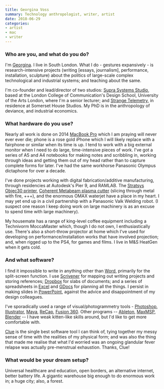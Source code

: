 ```yaml
---
title: Georgina Voss
summary: Technology anthropologist, writer, artist
date: 2018-06-29
categories:
- artist
- mac
- writer
---
```


### Who are you, and what do you do?

I'm [Georgina](http://georginavoss.com/ "Georgina's website."). I live in South London.  What I do - gestures expansively - is research-intensive projects (writing [essays, journalism], performance, installation, sculpture) about the politics of large-scale complex technological and industrial systems; and teaching about the same.
 
I'm co-founder and lead/director of two studios: [Supra Systems Studio](http://suprasystems.studio/ "A research group within the University of the Arts London."), based at the London College of Communication's Design School, University of the Arts London, where I'm a senior lecturer; and [Strange Telemetry](http://www.strangetelemetry.com/ "A research company in London."), in residence at Somerset House Studios. My PhD is in the anthropology of deviance, and industrial economics.

### What hardware do you use?

Nearly all work is done on 2014 [MacBook Pro][macbook-pro] which I am praying will never ever ever die; phone is a rose gold iPhone which I will likely replace with a fairphone or similar when its time is up. I tend to work with a big external monitor when I need to do large, time-intensive pieces of work. I've got a series of A5 and A4 notebooks for making notes and scribbling in, working through ideas and getting them out of my head rather than to capture complete forms for later. I've had the same workhorse Panasonic Olympus dictaphone for over a decade.
 
I've done projects working with digital fabrication/additive manufacturing, through residencies at Autodesk's Pier 9, and RAMLAB. The [Stratsys Objec30 printer][objet30-pro], [Coherent Metabeam plasma cutter][meta-4c] (slicing through metal with fire, +++), and the enormous OMAX waterjet have a place in my heart. I may yet end up in a civil partnership with a Panasonic Valk Welding robot. (I suspect one reason I keep doing work on large machinery is as an excuse to spend time with large machinery).  
 
My housemate has a range of king-level coffee equipment including a Technivorm MoccaMaster which, though I do not own, I enthusiastically use. There's also a short-throw projector at home which I've used for developing on performance/installation works that have involved projection; and, when rigged up to the PS4, for games and films. I live in M&S HeatGen when it gets cold.

### And what software?

I find it impossible to write in anything other than [Word][], primarily for the split-screen function. I use [Scrivener][] for mapping out writing projects and storing references; [Dropbox][] for slabs of documents; and a series of spreadsheets in [Excel][] and [GDocs][google-docs] for planning all the things. I persist in making slides in [PowerPoint][], against the advice and disappointment of my design colleagues.
 
I've sporadically used a range of visual/photogrammetry tools - [Photoshop][], [Illustrator][], [Maya][], [ReCap][], [Fusion 360][fusion-360]. Other programs -- [Ableton][live], [MaxMSP][max], [Blender][] -- I have weak kitten-like skills around, but I'd like to get more comfortable with.
 
[Clue][clue-ios] is the single best software tool I can think of, tying together my messy sense of time with the realities of my physical form; and was also the thing that made me realise that what I'd worried was an ongoing glandular fever relapse was actually pre-menstrual exhaustion. Thanks, Clue!

### What would be your dream setup?

Universal healthcare and education, open borders, an alternative internet, better battery life. A gigantic warehouse big enough to do enormous work in; a huge city; also, a forest.

[blender]: https://www.blender.org/ "A free, open-source 3D renderer."
[clue-ios]: https://itunes.apple.com/us/app/clue-health-period-tracker/id657189652 "A period and health tracking app."
[dropbox]: https://www.dropbox.com/ "Online syncing and storage."
[excel]: https://products.office.com/en-us/excel "A spreadsheet application."
[fusion-360]: https://www.autodesk.com/products/fusion-360/overview "Cloud-based CAD/CAM software."
[google-docs]: https://en.wikipedia.org/wiki/Google_Docs "A web-based office suite."
[illustrator]: https://www.adobe.com/products/illustrator.html "A vector graphics editor."
[live]: https://www.ableton.com/en/live/ "Musical creation software."
[macbook-pro]: https://www.apple.com/macbook-pro/ "A laptop."
[max]: https://cycling74.com/products/max/ "A visual programming environment."
[maya]: https://www.autodesk.com/products/maya/overview "3D animation software."
[meta-4c]: https://www.coherent.com/lasers/laser/meta-4c "A laser cutter."
[objet30-pro]: https://www.stratasys.com/3d-printers/objet30-pro "A 3D printer."
[photoshop]: https://www.adobe.com/products/photoshop.html "A bitmap image editor."
[powerpoint]: https://products.office.com/en-us/powerpoint "Presentation software."
[recap]: https://www.autodesk.com/products/recap/overview "3D model capturing software."
[scrivener]: http://literatureandlatte.com/scrivener.php "A Mac text editor aimed at writers."
[word]: https://products.office.com/en-us/word "A document editor."

